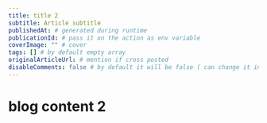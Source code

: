 ```yaml
---
title: title 2
subtitle: Article subtitle
publishedAt: # generated during runtime
publicationId: # pass it on the action as env variable
coverImage: "" # cover
tags: [] # by default empty array
originalArticleUrl: # mention if cross posted 
disableComments: false # by default it will be false ( can change it in the action )
---
```


# blog content 2